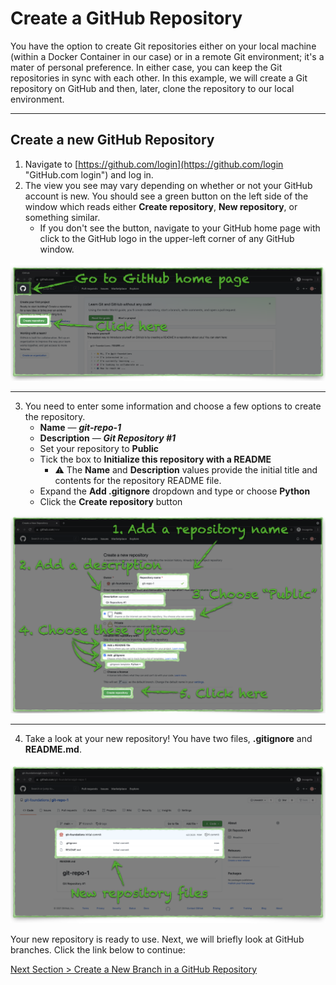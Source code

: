 # Create a GitHub Repository

You have the option to create Git repositories either on your local machine (within a Docker Container in our case) or in a remote Git environment; it's a mater of personal preference. In either case, you can keep the Git repositories in sync with each other. In this example, we will create a Git repository on GitHub and then, later, clone the repository to our local environment.

---

## Create a new GitHub Repository

1. Navigate to [https://github.com/login](https://github.com/login "GitHub.com login") and log in.
2. The view you see may vary depending on whether or not your GitHub account is new. You should see a green button on the left side of the window which reads either **Create repository**, **New repository**, or something similar.
   - If you don't see the button, navigate to your GitHub home page with click to the GitHub logo in the upper-left corner of any GitHub window.

![github-new-repo](../images/github-new-repo.png "Create new repository")

---

3. You need to enter some information and choose a few options to create the repository.
   - **Name** — **_git-repo-1_**
   - **Description** — **_Git Repository \#1_**
   - Set your repository to **Public**
   - Tick the box to **Initialize this repository with a README**
     - :warning: The **Name** and **Description** values provide the initial title and contents for the repository README file.
   - Expand the **Add .gitignore** dropdown and type or choose **Python**
   - Click the **Create repository** button

![github-new-repo-details](../images/github-new-repo-details.png "Add new repository details")

---

4. Take a look at your new repository! You have two files, **.gitignore** and **README.md**.

![github-new-repo-complete](../images/github-new-repo-complete.png "New repository files")

Your new repository is ready to use. Next, we will briefly look at GitHub branches. Click the link below to continue:

[Next Section > Create a New Branch in a GitHub Repository](section_4.md "Create a New Branch in a GitHub Repository")
